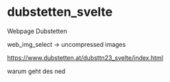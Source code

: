 # dubstetten_svelte
Webpage Dubstetten

web_img_select -> uncompressed images

https://www.dubstetten.at/dubsttn23_svelte/index.html

warum geht des ned